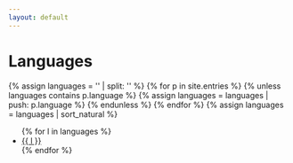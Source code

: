 ```yaml
---
layout: default
---
```

# Languages

{% assign languages = '' | split: '' %}
{% for p in site.entries %}
    {% unless languages contains p.language %}
        {% assign languages = languages | push: p.language %}
    {% endunless %}
{% endfor %}
{% assign languages = languages | sort_natural %}
<ul>
{% for l in languages %}
<li><a href="{{ l }}">{{ l }}</a></li>
{% endfor %}
</ul>